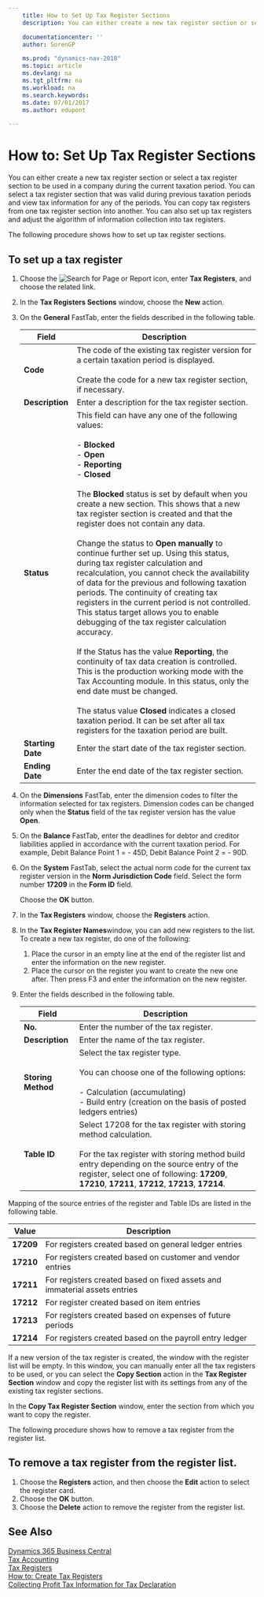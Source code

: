 ```yaml
---
    title: How to Set Up Tax Register Sections
    description: You can either create a new tax register section or select a tax register section to be used in a company during the current taxation period. You can select a tax register section that was valid during previous taxation periods and view tax information for any of the periods. You can copy tax registers from one tax register section into another. You can also set up tax registers and adjust the algorithm of information collection into tax registers.

    documentationcenter: ''
    author: SorenGP

    ms.prod: "dynamics-nav-2018"
    ms.topic: article
    ms.devlang: na
    ms.tgt_pltfrm: na
    ms.workload: na
    ms.search.keywords:
    ms.date: 07/01/2017
    ms.author: edupont

---
```

# How to: Set Up Tax Register Sections
You can either create a new tax register section or select a tax register section to be used in a company during the current taxation period. You can select a tax register section that was valid during previous taxation periods and view tax information for any of the periods. You can copy tax registers from one tax register section into another. You can also set up tax registers and adjust the algorithm of information collection into tax registers.  

The following procedure shows how to set up tax register sections.  

## To set up a tax register  

1.  Choose the ![Search for Page or Report](../../media/ui-search/search_small.png "Search for Page or Report icon") icon, enter **Tax Registers**, and choose the related link.  
2.  In the **Tax Registers Sections** window, choose the **New** action.  
3.  On the **General** FastTab, enter the fields described in the following table.  

    |Field|Description|  
    |-----------|-----------------|  
    |**Code**|The code of the existing tax register version for a certain taxation period is displayed.<br /><br /> Create the code for a new tax register section, if necessary.|  
    |**Description**|Enter a description for the tax register section.|  
    |**Status**|This field can have any one of the following values:<br /><br /> -   **Blocked**<br />-   **Open**<br />-   **Reporting**<br />-   **Closed**<br /><br /> The **Blocked** status is set by default when you create a new section. This shows that a new tax register section is created and that the register does not contain any data.<br /><br /> Change the status to **Open manually** to continue further set up. Using this status, during tax register calculation and recalculation, you cannot check the availability of data for the previous and following taxation periods. The continuity of creating tax registers in the current period is not controlled. This status target allows you to enable debugging of the tax register calculation accuracy.<br /><br /> If the Status has the value **Reporting**, the continuity of tax data creation is controlled. This is the production working mode with the Tax Accounting module. In this status, only the end date must be changed.<br /><br /> The status value **Closed** indicates a closed taxation period. It can be set after all tax registers for the taxation period are built.|  
    |**Starting Date**|Enter the start date of the tax register section.|  
    |**Ending Date**|Enter the end date of the tax register section.|  

4.  On the **Dimensions** FastTab, enter the dimension codes to filter the information selected for tax registers. Dimension codes can be changed only when the **Status** field of the tax register version has the value **Open**.  
5.  On the **Balance** FastTab, enter the deadlines for debtor and creditor liabilities applied in accordance with the current taxation period. For example, Debit Balance Point 1 = - 45D, Debit Balance Point 2 = - 90D.  
6.  On the **System** FastTab, select the actual norm code for the current tax register version in the **Norm Jurisdiction Code** field. Select the form number **17209** in the **Form ID** field.  

    Choose the **OK** button.  

7.  In the **Tax Registers** window, choose the **Registers** action.  
8.  In the **Tax Register Names**window, you can add new registers to the list. To create a new tax register, do one of the following:  

    1.  Place the cursor in an empty line at the end of the register list and enter the information on the new register.  
    2.  Place the cursor on the register you want to create the new one after. Then press F3 and enter the information on the new register.  

9. Enter the fields described in the following table.  

    |Field|Description|  
    |-----------|-----------------|  
    |**No.**|Enter the number of the tax register.|  
    |**Description**|Enter the name of the tax register.|  
    |**Storing Method**|Select the tax register type.<br /><br /> You can choose one of the following options:<br /><br /> -   Calculation (accumulating)<br />-   Build entry (creation on the basis of posted ledgers entries)|  
    |**Table ID**|Select 17208 for the tax register with storing method calculation.<br /><br /> For the tax register with storing method build entry depending on the source entry of the register, select one of following: **17209**, **17210**, **17211**, **17212**, **17213**, **17214**.|  

Mapping of the source entries of the register and Table IDs are listed in the following table.  

|Value|Description|  
|-----------|-----------------|  
|**17209**|For registers created based on general ledger entries|  
|**17210**|For registers created based on customer and vendor entries|  
|**17211**|For registers created based on fixed assets and immaterial assets entries|  
|**17212**|For register created based on item entries|  
|**17213**|For registers created based on expenses of future periods|  
|**17214**|For registers created based on the payroll entry ledger|  

If a new version of the tax register is created, the window with the register list will be empty. In this window, you can manually enter all the tax registers to be used, or you can select the **Copy Section** action in the **Tax Register Section** window and copy the register list with its settings from any of the existing tax register sections.  

In the **Copy Tax Register Section** window, enter the section from which you want to copy the register.  

The following procedure shows how to remove a tax register from the register list.  

## To remove a tax register from the register list.  

1.  Choose the **Registers** action, and then choose the **Edit** action to select the register card.  
2.  Choose the **OK** button.  
3.  Choose the **Delete** action to remove the register from the register list.  

## See Also
[Dynamics 365 Business Central](/dynamics365/business-central/)  
[Tax Accounting](tax-accounting.md)   
 [Tax Registers](tax-registers.md)   
 [How to: Create Tax Registers](how-to-create-tax-registers.md)   
 [Collecting Profit Tax Information for Tax Declaration](collecting-profit-tax-information-for-tax-declaration.md)
